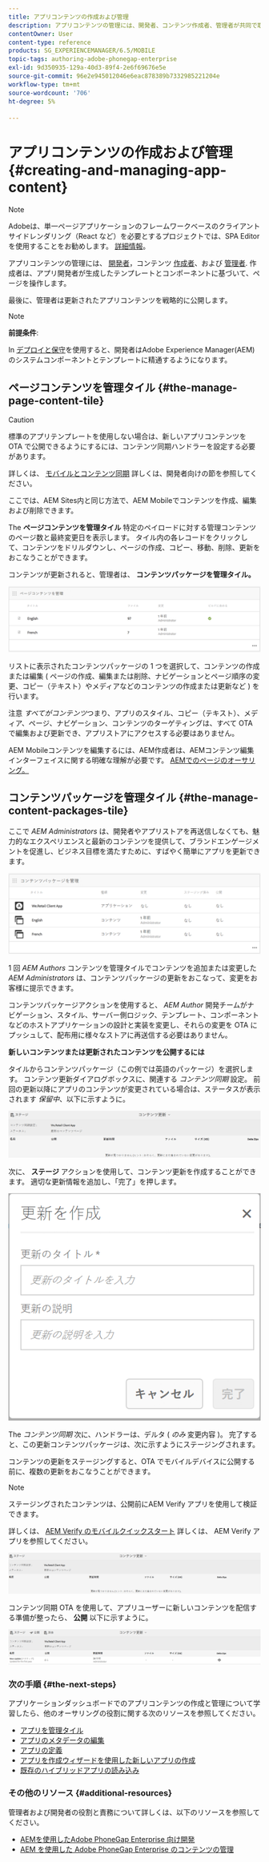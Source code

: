```yaml
---
title: アプリコンテンツの作成および管理
description: アプリコンテンツの管理には、開発者、コンテンツ作成者、管理者が共同で取り組む必要があります。 作成者は、アプリ開発者が生成したテンプレートとコンポーネントに基づいて、ページを操作します。
contentOwner: User
content-type: reference
products: SG_EXPERIENCEMANAGER/6.5/MOBILE
topic-tags: authoring-adobe-phonegap-enterprise
exl-id: 9d350935-129a-40d3-89f4-2e6f69676e5e
source-git-commit: 96e2e945012046e6eac878389b7332985221204e
workflow-type: tm+mt
source-wordcount: '706'
ht-degree: 5%

---
```


# アプリコンテンツの作成および管理{#creating-and-managing-app-content}

>[!NOTE]
>
>Adobeは、単一ページアプリケーションのフレームワークベースのクライアントサイドレンダリング（React など）を必要とするプロジェクトでは、SPA Editor を使用することをお勧めします。 [詳細情報](/help/sites-developing/spa-overview.md)。

アプリコンテンツの管理には、 [開発者](#developer)，コンテンツ [作成者](#author)、および [管理者](#administrator). 作成者は、アプリ開発者が生成したテンプレートとコンポーネントに基づいて、ページを操作します。

最後に、管理者は更新されたアプリコンテンツを戦略的に公開します。

>[!NOTE]
>
>**前提条件**:
>
>In [デプロイと保守](/help/sites-deploying/deploy.md)を使用すると、開発者はAdobe Experience Manager(AEM) のシステムコンポーネントとテンプレートに精通するようになります。

## ページコンテンツを管理タイル {#the-manage-page-content-tile}

>[!CAUTION]
>
>標準のアプリテンプレートを使用しない場合は、新しいアプリコンテンツを OTA で公開できるようにするには、コンテンツ同期ハンドラーを設定する必要があります。
>
>詳しくは、 [モバイルとコンテンツ同期](/help/mobile/phonegap-contentsync.md) 詳しくは、開発者向けの節を参照してください。

ここでは、AEM Sites内と同じ方法で、AEM Mobileでコンテンツを作成、編集および削除できます。

The **ページコンテンツを管理タイル** 特定のペイロードに対する管理コンテンツのページ数と最終変更日を表示します。 タイル内の各レコードをクリックして、コンテンツをドリルダウンし、ページの作成、コピー、移動、削除、更新をおこなうことができます。

コンテンツが更新されると、管理者は、 **コンテンツパッケージを管理タイル。**

![chlimage_1-161](assets/chlimage_1-161.png)

リストに表示されたコンテンツパッケージの 1 つを選択して、コンテンツの作成または編集 ( ページの作成、編集または削除、ナビゲーションとページ順序の変更、コピー（テキスト）やメディアなどのコンテンツの作成または更新など ) を行います。

注意 *すべてがコンテンツ*&#x200B;つまり、アプリのスタイル、コピー（テキスト）、メディア、ページ、ナビゲーション、コンテンツのターゲティングは、すべて OTA で編集および更新でき、アプリストアにアクセスする必要はありません。

AEM Mobileコンテンツを編集するには、AEM作成者は、AEMコンテンツ編集インターフェイスに関する明確な理解が必要です。 [AEMでのページのオーサリング。](/help/sites-authoring/qg-page-authoring.md)

## コンテンツパッケージを管理タイル {#the-manage-content-packages-tile}

ここで *AEM Administrators* は、開発者やアプリストアを再送信しなくても、魅力的なエクスペリエンスと最新のコンテンツを提供して、ブランドエンゲージメントを促進し、ビジネス目標を満たすために、すばやく簡単にアプリを更新できます。

![chlimage_1-162](assets/chlimage_1-162.png)

1 回 *AEM Authors* コンテンツを管理タイルでコンテンツを追加または変更した *AEM Administrators* は、コンテンツパッケージの更新をおこなって、変更をお客様に提示できます。

コンテンツパッケージアクションを使用すると、 *AEM Author* 開発チームがナビゲーション、スタイル、サーバー側ロジック、テンプレート、コンポーネントなどのホストアプリケーションの設計と実装を変更し、それらの変更を OTA にプッシュして、配布用に様々なストアに再送信する必要はありません。

**新しいコンテンツまたは更新されたコンテンツを公開するには**

タイルからコンテンツパッケージ（この例では英語のパッケージ）を選択します。 コンテンツ更新ダイアログボックスに、関連する *コンテンツ同期* 設定。 前回の更新以降にアプリのコンテンツが変更されている場合は、ステータスが表示されます *保留中*、以下に示すように。

![chlimage_1-163](assets/chlimage_1-163.png)

次に、 **ステージ** アクションを使用して、コンテンツ更新を作成することができます。 適切な更新情報を追加し、「完了」を押します。

![chlimage_1-164](assets/chlimage_1-164.png)

The *コンテンツ同期* 次に、ハンドラーは、デルタ ( *のみ* 変更内容 )。 完了すると、この更新コンテンツパッケージは、次に示すようにステージングされます。

コンテンツの更新をステージングすると、OTA でモバイルデバイスに公開する前に、複数の更新をおこなうことができます。

>[!NOTE]
>
>ステージングされたコンテンツは、公開前にAEM Verify アプリを使用して検証できます。
>
>詳しくは、 [AEM Verify のモバイルクイックスタート](/help/mobile/phonegap-mobile-quickstart.md) 詳しくは、 AEM Verify アプリを参照してください。

![chlimage_1-165](assets/chlimage_1-165.png)

コンテンツ同期 OTA を使用して、アプリユーザーに新しいコンテンツを配信する準備が整ったら、 **公開** 以下に示すように。

![chlimage_1-166](assets/chlimage_1-166.png)

### 次の手順 {#the-next-steps}

アプリケーションダッシュボードでのアプリコンテンツの作成と管理について学習したら、他のオーサリングの役割に関する次のリソースを参照してください。

* [アプリを管理タイル](/help/mobile/phonegap-app-details-tile.md)
* [アプリのメタデータの編集](/help/mobile/phonegap-editmetadata.md)
* [アプリの定義](/help/mobile/phonegap-app-definitions.md)
* [アプリを作成ウィザードを使用した新しいアプリの作成](/help/mobile/phonegap-create-new-app.md)
* [既存のハイブリッドアプリの読み込み](/help/mobile/phonegap-adding-content-to-imported-app.md)

### その他のリソース {#additional-resources}

管理者および開発者の役割と責務について詳しくは、以下のリソースを参照してください。

* [AEMを使用したAdobe PhoneGap Enterprise 向け開発](/help/mobile/developing-in-phonegap.md)
* [AEM を使用した Adobe PhoneGap Enterprise のコンテンツの管理](/help/mobile/administer-phonegap.md)
